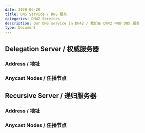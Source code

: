 ```yaml
---
date: 2020-06-20
title: DNS Service / DNS 服务
categories: DN42-Services
description: Our DNS service in DN42 / 我们在 DN42 中的 DNS 服务
type: Document
---
```


## Delegation Server / 权威服务器

### Address / 地址

### Anycast Nodes / 任播节点


## Recursive Server / 递归服务器

### Address / 地址

### Anycast Nodes / 任播节点
